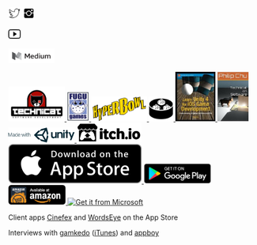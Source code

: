<!-- a href="http://about.me/philchu"><img src="/images/aboutme_assets/me-badge-64.png" width="25"></a -->
<!-- a href="http://facebook.com/technicatllc"><img src="/images/ionicons/social-facebook-outline.png" width="25"></a -->
<a href="http://twitter.com/fugugames"><img src="/images/ionicons/social-twitter-outline.png" width="25"></a>
<a href="http://instagram.com/fugugames"><img src="/images/ionicons/social-instagram.png" width="25"></a>
<!-- a href="http://pinterest.com/technicat"><img src="/images/ionicons/social-pinterest-outline.png" width="25"></a -->
<a href="https://www.youtube.com/channel/UCFMjUtDaktaxTIRmNC0ySVw"><img src="/images/ionicons/social-youtube-outline.png" width="25"></a>
<!-- a href="http://fugugames.tumblr.com/"><img src="/images/ionicons/social-tumblr-outline.png" width="25"></a -->
<a href="http://medium.com/@technicat"><img alt="Medium"
       src="images/medium/lockup/medium-lockup-dark.png" height="30"/></a>
<!--       
[résumé](https://medium.com/technicat-on-software/my-medium-resume-39ff22301f5b), [demo reel](https://medium.com/technicat-on-software/my-demo-reel-704a3cf87d5e#.rwsxm88tr)
-->

<a href="http://facebook.com/technicatllc">
  <img alt="Technicat on Facebook"
       src="images/technicat/TechnicatLogo480x320.png" height="70"/>
</a>
<!-- a href="http://facebook.com/fugugames">
  <img alt="Fugu Games on Facebook"
       src="images/fugugames/logos/FUGUlogo_Side.jpg" height="60"/>
</a --> 
<a href="http://facebook.com/fugugames">
  <img alt="Fugu Games on Facebook"
       src="images/fugugames/FUGUlogo_Front_mark.jpg" height="60"/>
</a>   
<a href="http://facebook.com/hyperbowl">
  <img alt="HyperBowl on Facebook"
       src="images/hyperbowl/3d-rendered-hyperbowl.jpg" height="50"/>
</a>
 <a href="http://facebook.com/talkdimsum">
  <img alt="Talk Dim Sum on Facebook"
       src="images/talkdimsum/if_dim_sum_353267_512.png" height="50"/>
</a>

<!-- ### Blogs and Interviews  -->

<!-- a href="http://medium.com/@technicat">
  <img alt="Medium"
       src="images/medium/lockup/medium-lockup-dark.png" height="30"/>
</a -->
<!--
[Medium](http://medium.com/@technicat),
[Tumblr](http://fugugames.tumblr.com/), [Gamasutra](http://www.gamasutra.com/blogs/author/PhilChu/924713/)
-->


<!-- ### Books, Games, and Apps -->

<a href="https://www.amazon.com/Learn-Unity-Development-Technology-Action/dp/1430248750">
  <img alt="Learn Unity 4 for iOS Game Development"
       src="images/books/17063557._SX120_.jpg" height="100"/>
</a>
<a href="https://www.amazon.com/Technicat-Software-Philip-Chu-ebook/dp/B00703SOLC">
  <img alt="Technicat on Software"
       src="images/books/13417642._SY180_.jpg" height="100"/>
</a>

<!-- [itch.io](http://hyperbowl.io/), [Game Jolt](http://gamejolt.com/games/hyperbowl/1342), [Unity Connect](https://connect.unity.com/u/581cd652090915002eeb8739) -->

<!--
### Apps
[App Store](https://itunes.apple.com/us/developer/technicat-llc/id295241742), [Google Play](https://play.google.com/store/apps/developer?id=Technicat+LLC), [Amazon Appstore](https://www.amazon.com/s/ref=bl_sr_mobile-apps?_encoding=UTF8&field-brandtextbin=Technicat%2C%20LLC&node=2350149011), [Mac App Store](https://itunes.apple.com/us/app/hyperbowl/id420366516) -->

<!-- a href="https://madewith.unity.com/profiles/technicat-llc">
  <img alt="Made with Unity"
       src="images/badges/made-with-unity-logo-png/mwu-logo-rgb.png" height="30"/>
</a>
<a href="https://connect.unity.com/u/581cd652090915002eeb8739">
  <img alt="Unity Connect"
       src="images/badges/unityconnect.png" height="30"/>
</a -->
<a href="https://connect.unity.com/u/581cd652090915002eeb8739">
  <img alt="Made with Unity"
       src="images/badges/made-with-unity-logo-png/mwu-logo-rgb.png" height="30"/>
</a>

<a href="http://technicat.io">
  <img alt="technicat.io"
       src="images/badges/itchio/logo_transparent.png" height="40"/>
</a>
<!-- a href="http://hyperbowl.io">
  <img alt="hyperbowl.io"
       src="images/hyperbowl/3d-rendered-hyperbowl.jpg" height="50"/>
</a -->

<a href="https://itunes.apple.com/us/developer/technicat-llc/id295241742">
  <img alt="Download on the Mac App Store"
       src="images/badges/Download_on_the_App_Store_Badge_US-UK_135x40.svg" />
</a>
<!-- a href="https://itunes.apple.com/us/app/hyperbowl/id420366516">
  <img alt="Download on the Mac App Store"
       src="images/badges/Download_on_the_Mac_App_Store_Badge_US-UK_165x40.svg" />
</a -->
<a href="https://play.google.com/store/apps/developer?id=Technicat+LLC">
  <img alt="Get it on Google Play"
       src="images/badges/en_badge_web_generic.png" height="40" />
</a>

<!--a href="https://www.amazon.com/s/ref=bl_sr_mobile-apps?_encoding=UTF8&field-brandtextbin=Technicat%2C%20LLC&node=2350149011" -->
<a href="https://www.amazon.com/Technicat-LLC-HyperBowl-Pro/dp/B005V1SIVQ">
  <img alt="Amazon Appstore"
       src="images/badges/amazon-underground-app-us-black.png" height="40" />
</a>
<a href="https://www.microsoft.com/store/apps/9nblggh2sppf?ocid=badge"><img src="https://assets.windowsphone.com/85864462-9c82-451e-9355-a3d5f874397a/English_get-it-from-MS_InvariantCulture_Default.png" alt="Get it from Microsoft" height="40"/></a>
<!--a href="https://www.microsoft.com/store/apps/9nblggh2sppf?ocid=badge"><img src="https://assets.windowsphone.com/f2f77ec7-9ba9-4850-9ebe-77e366d08adc/English_Get_it_Win_10_InvariantCulture_Default.png" alt="Get it on Windows 10" height="40"/></a -->

Client apps <a href="https://itunes.apple.com/us/app/cinefex/id512379220">Cinefex</a> and <a href="https://itunes.apple.com/us/app/wordseye/id935738913">WordsEye</a> on the App Store

Interviews with [gamkedo](http://po.st/rrNbD5) ([iTunes](https://itunes.apple.com/us/podcast/phil-chu/id1006574766?i=1000352808460)) and [appboy](https://www.appboy.com/blog/interview-philip-chu-they-dont-make-em-like-they-used-to/)
